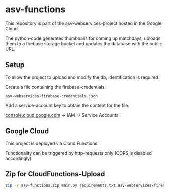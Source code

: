 # asv-functions

This repository is part of the asv-webservices-project hosted in the Google Cloud.

The python-code generates thumbnails for coming up matchdays, uploads them to a firebase storage bucket and updates the
database with the public URL.

## Setup

To allow the project to upload and modify the db, identification is required.

Create a file containing the firebase-credentials:

`asv-webservices-firebase-credentials.json`

Add a service-account key to obtain the content for the file:

[console.cloud.google.com](https://console.cloud.google.com)
-> IAM -> Service Accounts

## Google Cloud

This project is deployed via Cloud Functions.

Functionality can be triggered by http-requests only (CORS is disabled accordingly).

## Zip for CloudFunctions-Upload

```bash
zip -r asv-functions.zip main.py requirements.txt asv-webservices-firebase-credentials.json season2223/
```